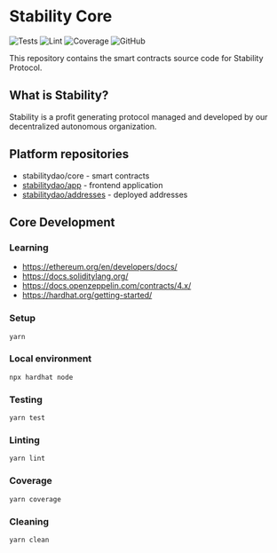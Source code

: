 # Stability Core

![Tests](https://github.com/stabilitydao/core/actions/workflows/tests.yml/badge.svg)
![Lint](https://github.com/stabilitydao/core/actions/workflows/lint.yml/badge.svg)
![Coverage](https://codecov.io/gh/stabilitydao/core/branch/main/graph/badge.svg?token=EO6E2Z0Y5Z)
![GitHub](https://img.shields.io/github/license/stabilitydao/core?style=flat)

This repository contains the smart contracts source code for Stability Protocol.

## What is Stability?

Stability is a profit generating protocol managed and developed by our decentralized autonomous organization.

## Platform repositories

- stabilitydao/core - smart contracts
- [stabilitydao/app](https://github.com/stabilitydao/app) - frontend application
- [stabilitydao/addresses](https://github.com/stabilitydao/addresses) - deployed addresses

## Core Development

### Learning

- https://ethereum.org/en/developers/docs/
- https://docs.soliditylang.org/
- https://docs.openzeppelin.com/contracts/4.x/
- https://hardhat.org/getting-started/

### Setup

```
yarn
```

### Local environment

```
npx hardhat node
```

### Testing

```
yarn test
```

### Linting

```
yarn lint
```

### Coverage

```
yarn coverage
```

### Cleaning

```
yarn clean
```
